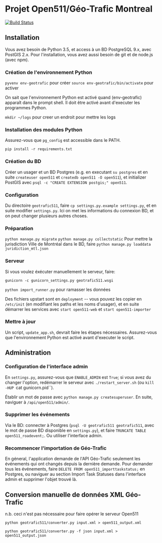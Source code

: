 # Projet Open511/Géo-Trafic Montreal

[![Build Status](https://api.travis-ci.org/rhymeswithcycle/mtl511.png)](https://travis-ci.org/rhymeswithcycle/mtl511)

## Installation

Vous avez besoin de Python 3.5, et access à un BD PostgreSQL 9.x, avec PostGIS 2.x. Pour l'installation, vous avez aussi besoin de git et de node.js (avec npm).

### Création de l'environnement Python

`pyvenv env-geotrafic` pour créer
`source env-geotrafic/bin/activate` pour activer

On sait que l'environnement Python est activé quand (env-geotrafic) apparaît dans le prompt shell. Il doit être activé avant d'executer les programmes Python.

`mkdir ~/logs` pour creer un endroit pour mettre les logs

### Installation des modules Python

Assurez-vous que `pg_config` est accessible dans le PATH.

`pip install -r requirements.txt`

### Création du BD

Créer un usager et un BD Postgres (e.g. en executant `su postgres` et en suite `createuser open511` et `createdb open511 -O open511`), et initializer PostGIS avec `psql -c "CREATE EXTENSION postgis;" open511`.

### Configuration

Du directoire `geotrafic511`, faire `cp settings.py.example settings.py`, et en suite modifier `settings.py`. Ici on met les informations du connexion BD, et on peut changer plusieurs autres choses.

### Préparation

`python manage.py migrate`
`python manage.py collectstatic`
Pour mettre la jurisdiction Ville de Montréal dans le BD, faire `python manage.py loaddata juridiction_mtl.json`

### Serveur

Si vous voulez éxécuter manuellement le serveur, faire:

`gunicorn -c gunicorn_settings.py geotrafic511.wsgi`

`python import_runner.py` pour ramasser les données

Des fichiers upstart sont en `deployment` -- vous pouvez les copier en `/etc/init` (en modifiant les paths et les noms d'usager), et en suite démarrer les services avec `start open511-web` et `start open511-importer`

### Mettre à jour

Un script, `update_app.sh`, devrait faire les étapes nécessaires. Assurez-vous que l'environnement Python est activé avant d'executer le script.

## Administration

### Configuration de l'interface admin

En `settings.py`, assurez-vous que `ENABLE_ADMIN` est `True`; si vous avez du changer l'option, redémarrer le serveur avec `./restart_server.sh` (ou `kill -HUP `cat gunicorn.pid``).

Établir un mot de passe avec `python manage.py createsuperuser`. En suite, naviguer à `/api/open511/admin/`.

### Supprimer les événements

Via le BD: connecter à Postgres (`psql -U geotrafic511 geotrafic511`, avec le mot de passe BD disponible en `settings.py`), et faire `TRUNCATE TABLE open511_roadevent;`. Ou utiliser l'interface admin.

### Recommencer l'importation de Géo-Trafic

En géneral, l'application demande de l'API Géo-Trafic seulement les événements qui ont changés depuis la dernière demande. Pour demander tous les événements, faire `DELETE FROM open511_importtaskstatus;` en Postgres, ou naviguer au section Import Task Statuses dans l'interface admin et supprimer l'objet trouvé là.

## Conversion manuelle de données XML Géo-Trafic

n.b. ceci n'est pas nécessaire pour faire opérer le serveur Open511

`python geotrafic511/converter.py input.xml > open511_output.xml`

`python geotrafic511/converter.py -f json input.xml > open511_output.json`
